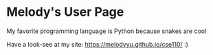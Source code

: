 # Melody's User Page
My favorite programming language is Python because snakes are cool 

Have a look-see at my site: https://melodyyu.github.io/cse110/ :) 
